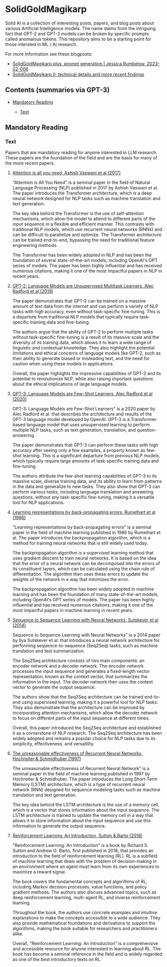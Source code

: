 # SolidGoldMagikarp

Solid AI is a collection of interesting posts, papers, and blog posts about various Artificial Intelligence models. The name stems from the intriguing fact that GPT-2 and GPT-3 models can be broken by specific prompts called anomalous tokens. This repository aims to be a starting point for those intersted in ML / AI research.

For more information see these blogposts:

- [SolidGoldMagikarp plus, prompt generation | Jessica Rumbelow, 2023-02-006](https://www.lesswrong.com/posts/aPeJE8bSo6rAFoLqg/solidgoldmagikarp-plus-prompt-generation)
- [SolidGoldMagikarp II: technical details and more recent findings](https://www.lesswrong.com/posts/Ya9LzwEbfaAMY8ABo/solidgoldmagikarp-ii-technical-details-and-more-recent)

## Contents (summaries via GPT-3)

- [Mandatory Reading](#mandatory-reading)
  - [Text](#text)
  
  <!-- - [Video](#video) -->

## Mandatory Reading

  ### Text 

  Papers that are mandatory reading for anyone interested in LLM research. These papers are the foundation of the field and are the basis for many of the more recent papers.

  1.  [Attention is all you need, Ashish Vaswani et al (2017)](https://arxiv.org/abs/1706.03762)

      "Attention is All You Need" is a seminal paper in the field of Natural Language Processing (NLP) published in 2017 by Ashish Vaswani et al. The paper introduces the Transformer architecture, which is a deep neural network designed for NLP tasks such as machine translation and text generation.

      The key idea behind the Transformer is the use of self-attention mechanisms, which allow the model to attend to different parts of the input sequence in a flexible and efficient manner. This contrasts with traditional NLP models, which use recurrent neural networks (RNNs) and can be difficult to parallelize and optimize. The Transformer architecture can be trained end-to-end, bypassing the need for traditional feature engineering methods.

      The Transformer has been widely adopted in NLP and has been the foundation of several state-of-the-art models, including OpenAI's GPT series of models. The paper has been highly influential and has received numerous citations, making it one of the most impactful papers in NLP in recent years.

  2.  [GPT-2: Language Models are Unsupervised Multitask Learners, Alec Radford et al (2019)](https://d4mucfpksywv.cloudfront.net/better-language-models/language-models.pdf)

      The paper demonstrates that GPT-2 can be trained on a massive amount of text data from the internet and can perform a variety of NLP tasks with high accuracy, even without task-specific fine-tuning. This is a departure from traditional NLP models that typically require task-specific training data and fine-tuning.

      The authors argue that the ability of GPT-2 to perform multiple tasks without task-specific fine-tuning is a result of its massive scale and the diversity of its training data, which allows it to learn a wide range of linguistic and contextual knowledge. They also highlight the potential limitations and ethical concerns of language models like GPT-2, such as their ability to generate biased or misleading text, and the need for caution when using these models in applications.

      Overall, the paper highlights the impressive capabilities of GPT-2 and its potential to revolutionize NLP, while also raising important questions about the ethical implications of large language models.

  3.  [GPT-3: Language Models are Few-Shot Learners, Alec Radford et al (2020)](https://arxiv.org/abs/2005.14165)

      GPT-3: Language Models are Few-Shot Learners" is a 2020 paper by Alec Radford et al. that describes the architecture and results of the GPT-3 language model developed by OpenAI. GPT-3 is a Transformer-based language model that uses unsupervised learning to perform multiple NLP tasks, such as text generation, translation, and question-answering.

      The paper demonstrates that GPT-3 can perform these tasks with high accuracy after seeing only a few examples, a property known as few-shot learning. This is a significant departure from previous NLP models, which typically require large amounts of task-specific training data and fine-tuning.

      The authors attribute the few-shot learning capabilities of GPT-3 to its massive scale, diverse training data, and its ability to learn from patterns in the data and generalize to new tasks. They also show that GPT-3 can perform various tasks, including language translation and answering questions, without any task-specific fine-tuning, making it a versatile tool for NLP applications.

  4. [Learning representations by back-propagating errors, Rumelhart et al (1986)](https://www.nature.com/articles/323533a0)

      "Learning representations by back-propagating errors" is a seminal paper in the field of machine learning published in 1986 by Rumelhart et al. The paper introduces the backpropagation algorithm, which is a method for training neural networks that is still widely used today.

      The backpropagation algorithm is a supervised learning method that uses gradient descent to train neural networks. It is based on the idea that the error of a neural network can be decomposed into the errors of its constituent layers, which can be calculated using the chain rule of differentiation. The algorithm then uses these errors to update the weights of the network in a way that minimizes the error.

      The backpropagation algorithm has been widely adopted in machine learning and has been the foundation of many state-of-the-art models, including OpenAI's GPT series of models. The paper has been highly influential and has received numerous citations, making it one of the most impactful papers in machine learning in recent years.

   5. [Sequence to Sequence Learning with Neural Networks, Sutskever et al (2014)](https://arxiv.org/abs/1409.3215)

      Sequence to Sequence Learning with Neural Networks" is a 2014 paper by Ilya Sutskever et al. that introduces a neural network architecture for performing sequence-to-sequence (Seq2Seq) tasks, such as machine translation and text summarization.

      The Seq2Seq architecture consists of two main components: an encoder network and a decoder network. The encoder network processes the input sequence and generates a fixed-length vector representation, known as the context vector, that summarizes the information in the input. The decoder network then uses the context vector to generate the output sequence.

      The authors show that the Seq2Seq architecture can be trained end-to-end using supervised learning, making it a powerful tool for NLP tasks. They also demonstrate that the architecture can be improved by incorporating attention mechanisms, which allow the decoder network to focus on different parts of the input sequence at different times.

      Overall, this paper introduced the Seq2Seq architecture and established it as a cornerstone of NLP research. The Seq2Seq architecture has been widely adopted and remains a popular choice for NLP tasks due to its simplicity, effectiveness, and versatility.


  6. [The unreasonable effectiveness of Recurrent Neural Networks, Hochreiter & Schmidhuber (1997)](https://www.bioinf.jku.at/publications/older/2604.pdf)

      The unreasonable effectiveness of Recurrent Neural Network" is a seminal paper in the field of machine learning published in 1997 by Hochreiter & Schmidhuber. The paper introduces the Long Short-Term Memory (LSTM) architecture, which is a type of recurrent neural network (RNN) designed for sequence modeling tasks such as machine translation and text generation.

      The key idea behind the LSTM architecture is the use of a memory cell, which is a vector that stores information about the input sequence. The LSTM architecture is trained to update the memory cell in a way that allows it to store information about the input sequence and use this information to generate the output sequence.

  7. [Reinforcement Learning: An Introduction, Sutton & Barto (2018)](http://incompleteideas.net/book/the-book-2nd.html)

      "Reinforcement Learning: An Introduction" is a book by Richard S. Sutton and Andrew G. Barto, first published in 2018, that provides an introduction to the field of reinforcement learning (RL). RL is a subfield of machine learning that deals with the problem of decision-making in an environment where an agent must learn from its own experiences to maximize a reward signal.

      The book covers the fundamental concepts and algorithms of RL, including Markov decision processes, value functions, and policy gradient methods. The authors also discuss advanced topics, such as deep reinforcement learning, multi-agent RL, and inverse reinforcement learning.

      Throughout the book, the authors use concrete examples and intuitive explanations to make the concepts accessible to a wide audience. They also provide mathematical foundations and derivations to support the algorithms, making the book suitable for researchers and practitioners alike.

      Overall, "Reinforcement Learning: An Introduction" is a comprehensive and accessible resource for anyone interested in learning about RL. The book has become a seminal reference in the field and is widely regarded as one of the best introductory texts on RL.





